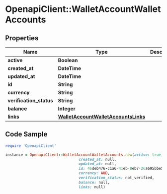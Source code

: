 # OpenapiClient::WalletAccountWalletAccounts

## Properties

Name | Type | Description | Notes
------------ | ------------- | ------------- | -------------
**active** | **Boolean** |  | [optional] 
**created_at** | **DateTime** |  | [optional] 
**updated_at** | **DateTime** |  | [optional] 
**id** | **String** |  | [optional] 
**currency** | **String** |  | [optional] 
**verification_status** | **String** |  | [optional] 
**balance** | **Integer** |  | [optional] 
**links** | [**WalletAccountWalletAccountsLinks**](WalletAccountWalletAccountsLinks.md) |  | [optional] 

## Code Sample

```ruby
require 'OpenapiClient'

instance = OpenapiClient::WalletAccountWalletAccounts.new(active: true,
                                 created_at: null,
                                 updated_at: null,
                                 id: 46deb476-c1a6-41eb-8eb7-26a695bbe5bc,
                                 currency: AUD,
                                 verification_status: not_verified,
                                 balance: null,
                                 links: null)
```


